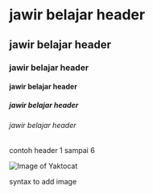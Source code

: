 # jawir belajar header
## jawir belajar header
### jawir belajar header
#### jawir belajar header
##### jawir belajar header
###### jawir belajar header

contoh header 1 sampai 6

![Image of Yaktocat](https://i.kym-cdn.com/photos/images/newsfeed/002/652/421/280.jpg)

syntax to add image
